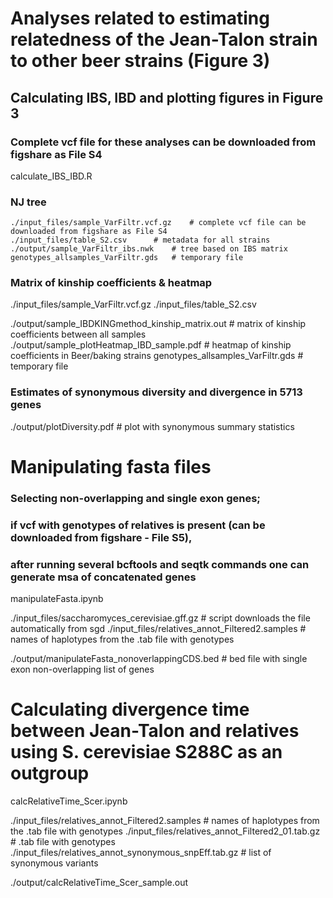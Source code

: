 # Analyses related to estimating relatedness of the Jean-Talon strain to other beer strains (Figure 3)


## Calculating IBS, IBD and plotting figures in Figure 3 
### Complete vcf file for these analyses can be downloaded from figshare as File S4

calculate_IBS_IBD.R


### NJ tree
```
./input_files/sample_VarFiltr.vcf.gz	# complete vcf file can be downloaded from figshare as File S4
./input_files/table_S2.csv		# metadata for all strains
./output/sample_VarFiltr_ibs.nwk	# tree based on IBS matrix
genotypes_allsamples_VarFiltr.gds	# temporary file
```

### Matrix of kinship coefficients & heatmap

./input_files/sample_VarFiltr.vcf.gz
./input_files/table_S2.csv

./output/sample_IBDKINGmethod_kinship_matrix.out	# matrix of kinship coefficients between all samples
./output/sample_plotHeatmap_IBD_sample.pdf		# heatmap of kinship coefficients in Beer/baking strains
genotypes_allsamples_VarFiltr.gds			# temporary file


### Estimates of synonymous diversity and divergence in 5713 genes

./output/plotDiversity.pdf		# plot with synonymous summary statistics




# Manipulating fasta files
### Selecting non-overlapping and single exon genes; 
### if vcf with genotypes of relatives is present (can be downloaded from figshare - File S5), 
### after running several bcftools and seqtk commands one can generate msa of concatenated genes

manipulateFasta.ipynb

./input_files/saccharomyces_cerevisiae.gff.gz	# script downloads the file automatically from sgd
./input_files/relatives_annot_Filtered2.samples	# names of haplotypes from the .tab file with genotypes

./output/manipulateFasta_nonoverlappingCDS.bed	# bed file with single exon non-overlapping list of genes




# Calculating divergence time between Jean-Talon and relatives using S. cerevisiae S288C as an outgroup

calcRelativeTime_Scer.ipynb

./input_files/relatives_annot_Filtered2.samples		# names of haplotypes from the .tab file with genotypes
./input_files/relatives_annot_Filtered2_01.tab.gz	# .tab file with genotypes
./input_files/relatives_annot_synonymous_snpEff.tab.gz	# list of synonymous variants

./output/calcRelativeTime_Scer_sample.out
